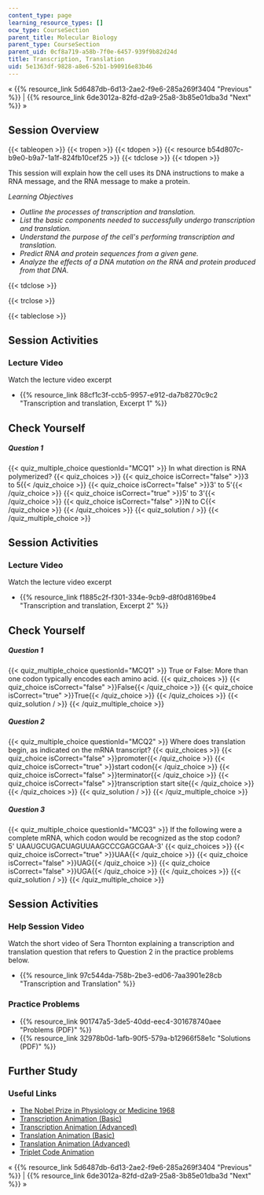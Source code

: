 ```yaml
---
content_type: page
learning_resource_types: []
ocw_type: CourseSection
parent_title: Molecular Biology
parent_type: CourseSection
parent_uid: 0cf8a719-a58b-7f0e-6457-939f9b82d24d
title: Transcription, Translation
uid: 5e1363df-9828-a8e6-52b1-b90916e83b46
---
```


« {{% resource_link 5d6487db-6d13-2ae2-f9e6-285a269f3404 "Previous" %}} | {{% resource_link 6de3012a-82fd-d2a9-25a8-3b85e01dba3d "Next" %}} »

Session Overview
----------------

{{< tableopen >}}
{{< tropen >}}
{{< tdopen >}}
{{< resource b54d807c-b9e0-b9a7-1a1f-824fb10cef25 >}}
{{< tdclose >}}
{{< tdopen >}}


This session will explain how the cell uses its DNA instructions to make a RNA message, and the RNA message to make a protein.

_Learning Objectives_

*   _Outline the processes of transcription and translation._
*   _List the basic components needed to successfully undergo transcription and translation._
*   _Understand the purpose of the cell's performing transcription and translation._
*   _Predict RNA and protein sequences from a given gene._
*   _Analyze the effects of a DNA mutation on the RNA and protein produced from that DNA._


{{< tdclose >}}

{{< trclose >}}

{{< tableclose >}}

Session Activities
------------------

### Lecture Video

Watch the lecture video excerpt

*   {{% resource_link 88cf1c3f-ccb5-9957-e912-da7b8270c9c2 "Transcription and translation, Excerpt 1" %}}

Check Yourself
--------------

##### Question 1
 {{< quiz_multiple_choice questionId="MCQ1" >}} In what direction is RNA polymerized? {{< quiz_choices >}} {{< quiz_choice isCorrect="false" >}}3 to 5{{< /quiz_choice >}} {{< quiz_choice isCorrect="false" >}}3' to 5'{{< /quiz_choice >}} {{< quiz_choice isCorrect="true" >}}5' to 3'{{< /quiz_choice >}} {{< quiz_choice isCorrect="false" >}}N to C{{< /quiz_choice >}} {{< /quiz_choices >}} {{< quiz_solution / >}} {{< /quiz_multiple_choice >}}

Session Activities
------------------

### Lecture Video

Watch the lecture video excerpt

*   {{% resource_link f1885c2f-f301-334e-9cb9-d8f0d8169be4 "Transcription and translation, Excerpt 2" %}}

Check Yourself
--------------

##### Question 1
 {{< quiz_multiple_choice questionId="MCQ1" >}} True or False: More than one codon typically encodes each amino acid. {{< quiz_choices >}} {{< quiz_choice isCorrect="false" >}}False{{< /quiz_choice >}} {{< quiz_choice isCorrect="true" >}}True{{< /quiz_choice >}} {{< /quiz_choices >}} {{< quiz_solution / >}} {{< /quiz_multiple_choice >}}
##### Question 2
 {{< quiz_multiple_choice questionId="MCQ2" >}} Where does translation begin, as indicated on the mRNA transcript? {{< quiz_choices >}} {{< quiz_choice isCorrect="false" >}}promoter{{< /quiz_choice >}} {{< quiz_choice isCorrect="true" >}}start codon{{< /quiz_choice >}} {{< quiz_choice isCorrect="false" >}}terminator{{< /quiz_choice >}} {{< quiz_choice isCorrect="false" >}}transcription start site{{< /quiz_choice >}} {{< /quiz_choices >}} {{< quiz_solution / >}} {{< /quiz_multiple_choice >}}
##### Question 3
 {{< quiz_multiple_choice questionId="MCQ3" >}} If the following were a complete mRNA, which codon would be recognized as the stop codon? <br />5' UAAUGCUGACUAGUUAAGCCCGAGCGAA-3' {{< quiz_choices >}} {{< quiz_choice isCorrect="true" >}}UAA{{< /quiz_choice >}} {{< quiz_choice isCorrect="false" >}}UAG{{< /quiz_choice >}} {{< quiz_choice isCorrect="false" >}}UGA{{< /quiz_choice >}} {{< /quiz_choices >}} {{< quiz_solution / >}} {{< /quiz_multiple_choice >}}

Session Activities
------------------

### Help Session Video

Watch the short video of Sera Thornton explaining a transcription and translation question that refers to Question 2 in the practice problems below.

*   {{% resource_link 97c544da-758b-2be3-ed06-7aa3901e28cb "Transcription and Translation" %}}

### Practice Problems

*   {{% resource_link 901747a5-3de5-40dd-eec4-301678740aee "Problems (PDF)" %}}
*   {{% resource_link 32978b0d-1afb-90f5-579a-b12966f58e1c "Solutions (PDF)" %}}

Further Study
-------------

### Useful Links

*   [The Nobel Prize in Physiology or Medicine 1968](http://www.nobelprize.org/nobel_prizes/medicine/laureates/1968/index.html)
*   [Transcription Animation (Basic)](http://www.dnalc.org/resources/3d/12-transcription-basic.html)
*   [Transcription Animation (Advanced)](http://www.dnalc.org/resources/3d/13-transcription-advanced.html)
*   [Translation Animation (Basic)](http://www.dnalc.org/resources/3d/15-translation-basic.html)
*   [Translation Animation (Advanced)](http://www.dnalc.org/resources/3d/16-translation-advanced.html)
*   [Triplet Code Animation](http://www.dnalc.org/resources/3d/10-triplet-code.html)

« {{% resource_link 5d6487db-6d13-2ae2-f9e6-285a269f3404 "Previous" %}} | {{% resource_link 6de3012a-82fd-d2a9-25a8-3b85e01dba3d "Next" %}} »